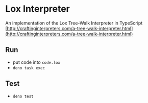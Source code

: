 # Lox Interpreter

An implementation of the Lox Tree-Walk Interpreter in TypeScript [http://craftinginterpreters.com/a-tree-walk-interpreter.html](http://craftinginterpreters.com/a-tree-walk-interpreter.html)


## Run 

- put code into `code.lox`
- `deno task exec`

## Test

- `deno test`